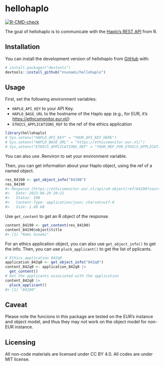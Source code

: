 
<!-- README.md is generated from README.Rmd. Please edit that file -->

# hellohaplo

<!-- badges: start -->

[![R-CMD-check](https://github.com/nsunami/hellohaplo/actions/workflows/R-CMD-check.yaml/badge.svg)](https://github.com/nsunami/hellohaplo/actions/workflows/R-CMD-check.yaml)
<!-- badges: end -->

The goal of hellohaplo is to communicate with the [Haplo’s REST
API](https://docs.haplo.org/rest-api) from R.

## Installation

You can install the development version of hellohaplo from
[GitHub](https://github.com/) with:

``` r
# install.packages("devtools")
devtools::install_github("nsunami/hellohaplo")
```

## Usage

First, set the following environment variables:

- `HAPLO_API_KEY` to your API Key.
- `HAPLO_BASE_URL` to the hostname of the Haplo app (e.g., for EUR, it’s
  <https://ethicsmonitor.eur.nl/>)
- `ETHICS_APPLICATIONS_REF` to the ref of the ethics application

``` r
library(hellohaplo)
# Sys.setenv("HAPLO_API_KEY" = "YOUR_API_KEY_HERE")
# Sys.setenv("HAPLO_BASE_URL" = "https://ethicsmonitor.eur.nl/")
# Sys,setenv("ETHICS_APPLICATIONS_REF" = "YOUR_REF_FOR_ETHICS_APPLICATIONS")
```

You can also use .Renviron to set your environment variable.

Then, you can get information about your Haplo object, using the ref of
a named object.

``` r
res_84190 <- get_object_info("84190")
res_84190
#> Response [https://ethicsmonitor.eur.nl/api/v0-object/ref/84190?sources=ALL]
#>   Date: 2023-06-20 20:22
#>   Status: 200
#>   Content-Type: application/json; charset=utf-8
#>   Size: 1.49 kB
```

Use `get_content` to get an R object of the response.

``` r
content_84190 <- get_content(res_84190)
content_84190$object$title
#> [1] "Nami Sunami"
```

For an ethics application object, you can also use `get_object_info()`
to get the info. Then, you can use `pluck_applicant()` to get the list
of pplicants.

``` r
# Ethics application 842q0
application_842q0 <- get_object_info("842q0")
content_842q0 <- application_842q0 |>
  get_content()
# Get the applicants associated with the application
content_842q0 |> 
  pluck_applicant()
#> [1] "84190"
```

## Caveat

Please note the funcions in this package are tested on the EUR’s
instance and object model, and thus they may not work on the object
model for non-EUR instance.

## Licensing

All non-code materials are licensed under CC BY 4.0. All codes are under
MIT license.
